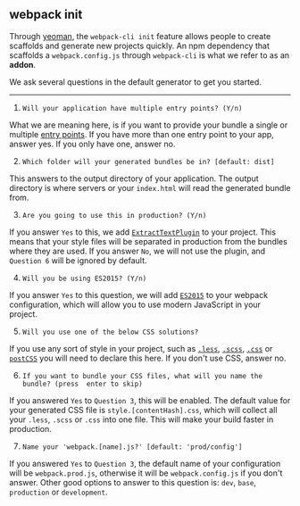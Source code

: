 ## webpack init

Through [yeoman](http://yeoman.io/), the `webpack-cli init` feature allows people to create scaffolds and generate new projects quickly. An npm dependency that scaffolds a `webpack.config.js` through `webpack-cli` is what we refer to as an **addon**.

We ask several questions in the default generator to get you started.

---

1. `Will your application have multiple entry points? (Y/n)`

What we are meaning here, is if you want to provide your bundle a single or multiple [entry points](https://webpack.js.org/configuration/entry-context/#entry). If you have more than one entry point to your app, answer yes. If you only have one, answer no.

2. `Which folder will your generated bundles be in? [default: dist]`

This answers to the output directory of your application. The output directory is where servers or your `index.html` will read the generated bundle from.

3. `Are you going to use this in production? (Y/n)`

If you answer `Yes` to this, we add [`ExtractTextPlugin`](https://github.com/webpack-contrib/extract-text-webpack-plugin) to your project. This means that your style files will be separated in production from the bundles where they are used. If you answer `No`, we will not use the plugin, and `Question 6` will be ignored by default.

4. `Will you be using ES2015? (Y/n)`

If you answer `Yes` to this question, we will add [`ES2015`](https://babeljs.io/learn-es2015/) to your webpack configuration, which will allow you to use modern JavaScript in your project.

5. `Will you use one of the below CSS solutions?`

If you use any sort of style in your project, such as [`.less`](http://lesscss.org/), [`.scss`](http://sass-lang.com/),  [`.css`](https://developer.mozilla.org/en-US/docs/Web/CSS) or [`postCSS`](http://postcss.org/) you will need to declare this here. If you don't use CSS, answer no.

6. `If you want to bundle your CSS files, what will you name the bundle? (press 
enter to skip)`

If you answered `Yes` to `Question 3`, this will be enabled. The default value for your generated CSS file is `style.[contentHash].css`, which will collect all your `.less`, `.scss` or `.css` into one file. This will make your build faster in production.

7. `Name your 'webpack.[name].js?' [default: 'prod/config']`

If you answered `Yes` to `Question 3`, the default name of your configuration will be `webpack.prod.js`, otherwise it will be `webpack.config.js` if you don't answer. Other good options to answer to this question is: `dev`, `base`, `production` or `development`.
